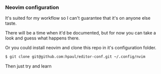 ### Neovim configuration

It's suited for my workflow so I can't guarantee that it's on anyone else taste.

There will be a time when it'd be documented, but for now you can take a look and guess what happens there.

Or you could install neovim and clone this repo in it's configuration folder.

```bash
$ git clone git@github.com:hpaul/editor-conf.git ~/.config/nvim
```

Then just try and learn
